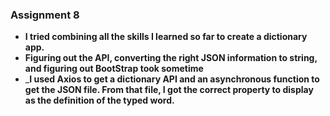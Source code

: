 ### Assignment 8
- **I tried combining all the skills I learned so far to create a dictionary app.**
- **Figuring out the API, converting the right JSON information to string, and figuring out BootStrap took sometime**
- _**I used Axios to get a dictionary API and an asynchronous function to get the JSON file. From that file, I got the correct property to display as the definition of the typed word.**
